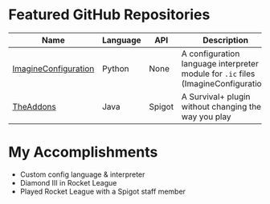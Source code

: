 # Featured GitHub Repositories

| Name | Language | API | Description | Active |
| ---- | -------- | --- | ----------- | ------ |
| [ImagineConfiguration](imaginedevMC.github.io/imagineconfiguration) | Python | None | A configuration language interpreter module for `.ic` files (ImagineConfiguration) | True |
| [TheAddons](github.com/imaginedevMC/TheAddons) | Java | Spigot | A Survival+ plugin without changing the way you play | True |

# My Accomplishments
* Custom config language & interpreter
* Diamond III in Rocket League
* Played Rocket League with a Spigot staff member
